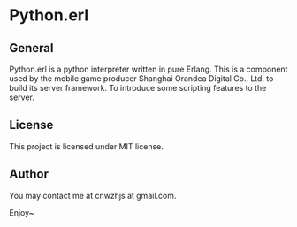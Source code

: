 # Python.erl #

## General ##
Python.erl is a python interpreter written in pure Erlang. This is a component used by the mobile game producer Shanghai Orandea Digital Co., Ltd. to build its server framework. To introduce some scripting features to the server.

## License ##
This project is licensed under MIT license.

## Author ##
You may contact me at cnwzhjs at gmail.com.

Enjoy~
